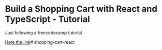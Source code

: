  # Build a Shopping Cart with React and TypeScript - Tutorial

Just following a freecodecamp tutorial

[Here the link]( https://www.youtube.com/watch?v=sfmL6bGbiN8&ab_channel=freeCodeCamp.org)# shopping-cart-react
